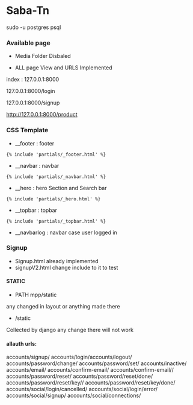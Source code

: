 # Saba-Tn

sudo -u postgres psql

### Available page 

* Media Folder Disbaled

* ALL page View and URLS Implemented

index : 127.0.0.1:8000

127.0.0.1:8000/login

127.0.0.1:8000/signup

http://127.0.0.1:8000/product

### CSS Template
* __footer : footer 

```
{% include 'partials/_footer.html' %}
```

* __navbar : navbar

```
{% include 'partials/_navbar.html' %}
```

* __hero : hero Section and Search bar

```
{% include 'partials/_hero.html' %}
```

* __topbar : topbar

```
{% include 'partials/_topbar.html' %}
```

* __navbarlog : navbar case user logged in  

### Signup
* Signup.html already implemented
* signupV2.html change include to it to test 

#### STATIC
* PATH mpp/static

any changed in layout or anything made there 

* /static

Collected by django any change there will not work



#### allauth urls:
accounts/signup/
accounts/login/accounts/logout/
accounts/password/change/
accounts/password/set/
accounts/inactive/
accounts/email/
accounts/confirm-email/
accounts/confirm-email/<key>/
accounts/password/reset/
accounts/password/reset/done/
accounts/password/reset/key/<uidb36>/
accounts/password/reset/key/done/
accounts/social/login/cancelled/
accounts/social/login/error/
accounts/social/signup/
accounts/social/connections/